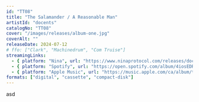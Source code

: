 ```yaml
---
id: "TT08"
title: "The Salamander / A Reasonable Man"
artistId: "docents"
catalogNo: "TT08"
cover: "/images/releases/album-one.jpg"
coverAlt: ""
releaseDate: 2024-07-12
# ffo: ["Clark", "Machinedrum", "Com Truise"]
streamingLinks:
  - { platform: "Nina", url: "https://www.ninaprotocol.com/releases/docents-the-salamander-a-reasonable-man" }
  - { platform: "Spotify", url: "https://open.spotify.com/album/4iosEDRcEykxt7JPYl6WVl?si=YAOMgaIMS-GtjyXRAE7BSQ" }
  - { platform: "Apple Music", url: "https://music.apple.com/ca/album/the-salamander-a-reasonable-man-single/1755483551" }
formats: ["digital", "cassette", "compact-disk"]
---
```


asd